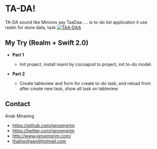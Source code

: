 # TA-DA!
TA-DA sound like Minions say TaaDaa .... is to-do list application it use realm for store data, task
[![TAA-DAA](http://img.youtube.com/vi/ngMPMXbfRVc/0.jpg)](https://www.youtube.com/watch?v=ngMPMXbfRVc "TAA-DAA")

## My Try (Realm + Swift 2.0)
* **Part 1**
  * Init project, install reaml by cocoapod to project, init to-do model.
  
* **Part 2**
  * Create tableview and form for create to-do task, and reload from after create new task, show all task on tableview

## Contact

Anak Mirasing

- https://github.com/igroomgrim
- https://twitter.com/igroomgrim
- http://www.igroomgrim.com/
- thaihooligan@hotmail.com
